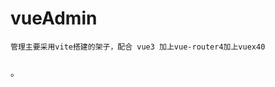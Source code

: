 <!--
 * @Description: Powered By Fantastic Artwork Vue.js @ Evan You.
 * @Version: 2.6.1
 * @Autor: PONY ZHANG
 * @Date: 2020-12-29 22:24:50
 * @LastEditors: PONY ZHANG
 * @LastEditTime: 2021-01-03 23:39:28
 * @motto: 「あなたに逢えなくなって、錆びた時計と泣いたけど…」
 * @topic: # Carry Your World #
-->

# vueAdmin
    管理主要采用vite搭建的架子，配合 vue3 加上vue-router4加上vuex40
###
。